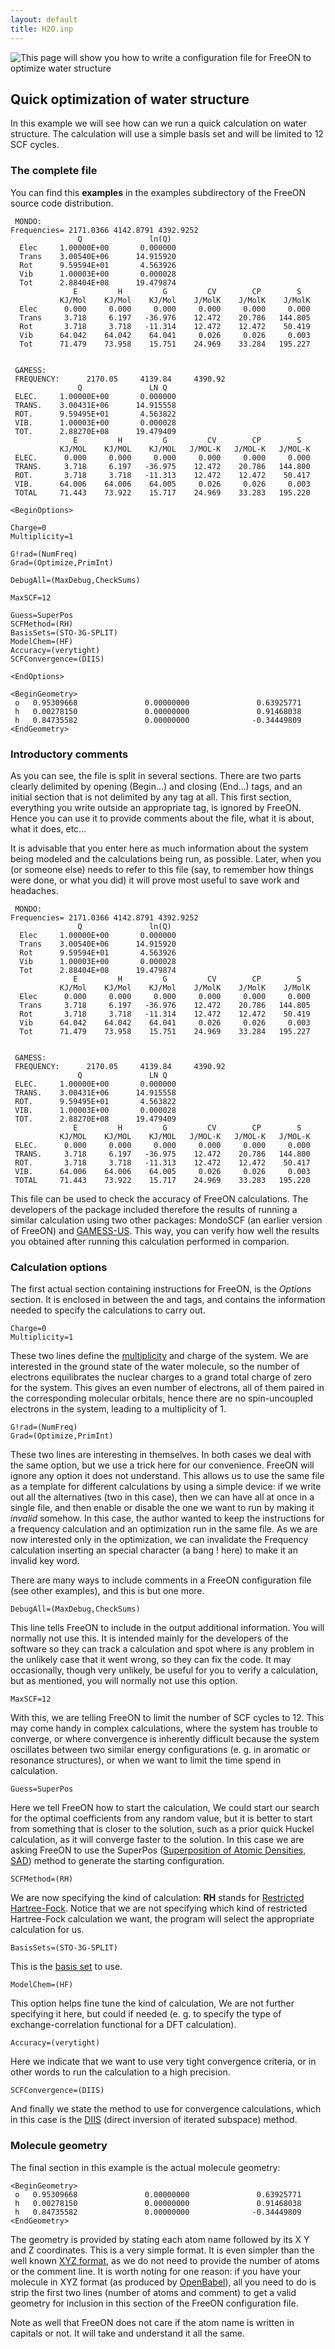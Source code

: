 ```yaml
---
layout: default
title: H2O.inp
---
```


![This page will show you how to write a configuration file for FreeON to optimize water structure](images/H2O_ESP.png "This page will show you how to write a configuration file for FreeON to optimize water structure")

Quick optimization of water structure
-------------------------------------

In this example we will see how can we run a quick calculation on water
structure. The calculation will use a simple basis set and will be limited to
12 SCF cycles.

### The complete file

You can find this **examples** in the examples subdirectory of the FreeON
source code distribution.


     MONDO:
    Frequencies= 2171.0366 4142.8791 4392.9252
                   Q               ln(Q)
      Elec     1.00000E+00       0.000000
      Trans    3.00540E+06      14.915920
      Rot      9.59594E+01       4.563926
      Vib      1.00003E+00       0.000028
      Tot      2.88404E+08      19.479874
                  E         H         G         CV        CP        S
               KJ/Mol    KJ/Mol    KJ/Mol    J/MolK    J/MolK    J/MolK
      Elec      0.000     0.000     0.000     0.000     0.000     0.000
      Trans     3.718     6.197   -36.976    12.472    20.786   144.805
      Rot       3.718     3.718   -11.314    12.472    12.472    50.419
      Vib      64.042    64.042    64.041     0.026     0.026     0.003
      Tot      71.479    73.958    15.751    24.969    33.284   195.227


     GAMESS:
     FREQUENCY:      2170.05     4139.84     4390.92
                   Q               LN Q
     ELEC.     1.00000E+00       0.000000
     TRANS.    3.00431E+06      14.915558
     ROT.      9.59495E+01       4.563822
     VIB.      1.00003E+00       0.000028
     TOT.      2.88270E+08      19.479409
                  E         H         G         CV        CP        S
               KJ/MOL    KJ/MOL    KJ/MOL   J/MOL-K   J/MOL-K   J/MOL-K
     ELEC.      0.000     0.000     0.000     0.000     0.000     0.000
     TRANS.     3.718     6.197   -36.975    12.472    20.786   144.800
     ROT.       3.718     3.718   -11.313    12.472    12.472    50.417
     VIB.      64.006    64.006    64.005     0.026     0.026     0.003
     TOTAL     71.443    73.922    15.717    24.969    33.283   195.220

    <BeginOptions>

    Charge=0
    Multiplicity=1

    G!rad=(NumFreq)
    Grad=(Optimize,PrimInt)

    DebugAll=(MaxDebug,CheckSums)

    MaxSCF=12

    Guess=SuperPos
    SCFMethod=(RH)
    BasisSets=(STO-3G-SPLIT)
    ModelChem=(HF)
    Accuracy=(verytight)
    SCFConvergence=(DIIS)

    <EndOptions>

    <BeginGeometry>
     o   0.95309668               0.00000000               0.63925771
     h   0.00278150               0.00000000               0.91468038
     h   0.84735582               0.00000000              -0.34449809
    <EndGeometry>

### Introductory comments

As you can see, the file is split in several sections. There are two parts
clearly delimited by opening (Begin...) and closing (End...) tags, and an
initial section that is not delimited by any tag at all. This first section,
everything you write outside an appropriate tag, is ignored by FreeON. Hence
you can use it to provide comments about the file, what it is about, what it
does, etc...

It is advisable that you enter here as much information about the system being
modeled and the calculations being run, as possible. Later, when you (or
someone else) needs to refer to this file (say, to remember how things were
done, or what you did) it will prove most useful to save work and headaches.


     MONDO:
    Frequencies= 2171.0366 4142.8791 4392.9252
                   Q               ln(Q)
      Elec     1.00000E+00       0.000000
      Trans    3.00540E+06      14.915920
      Rot      9.59594E+01       4.563926
      Vib      1.00003E+00       0.000028
      Tot      2.88404E+08      19.479874
                  E         H         G         CV        CP        S
               KJ/Mol    KJ/Mol    KJ/Mol    J/MolK    J/MolK    J/MolK
      Elec      0.000     0.000     0.000     0.000     0.000     0.000
      Trans     3.718     6.197   -36.976    12.472    20.786   144.805
      Rot       3.718     3.718   -11.314    12.472    12.472    50.419
      Vib      64.042    64.042    64.041     0.026     0.026     0.003
      Tot      71.479    73.958    15.751    24.969    33.284   195.227


     GAMESS:
     FREQUENCY:      2170.05     4139.84     4390.92
                   Q               LN Q
     ELEC.     1.00000E+00       0.000000
     TRANS.    3.00431E+06      14.915558
     ROT.      9.59495E+01       4.563822
     VIB.      1.00003E+00       0.000028
     TOT.      2.88270E+08      19.479409
                  E         H         G         CV        CP        S
               KJ/MOL    KJ/MOL    KJ/MOL   J/MOL-K   J/MOL-K   J/MOL-K
     ELEC.      0.000     0.000     0.000     0.000     0.000     0.000
     TRANS.     3.718     6.197   -36.975    12.472    20.786   144.800
     ROT.       3.718     3.718   -11.313    12.472    12.472    50.417
     VIB.      64.006    64.006    64.005     0.026     0.026     0.003
     TOTAL     71.443    73.922    15.717    24.969    33.283   195.220

This file can be used to check the accuracy of FreeON calculations. The
developers of the package included therefore the results of running a similar
calculation using two other packages: MondoSCF (an earlier version of FreeON)
and [GAMESS-US](http://www.msg.ameslab.gov/gamess/). This way, you can verify
how well the results you obtained after running this calculation performed in
comparion.

### Calculation options

The first actual section containing instructions for FreeON, is the *Options*
section. It is enclosed in between the *<BeginOptions>* and *<EndOptions>*
tags, and contains the information needed to specify the calculations to carry
out.

    Charge=0
    Multiplicity=1

These two lines define the
[multiplicity](http://en.wikipedia.org/wiki/Multiplicity_(chemistry)) and
charge of the system. We are interested in the ground state of the water
molecule, so the number of electrons equilibrates the nuclear charges to a
grand total charge of zero for the system. This gives an even number of
electrons, all of them paired in the corresponding molecular orbitals, hence
there are no spin-uncoupled electrons in the system, leading to a multiplicity
of 1.

    G!rad=(NumFreq)
    Grad=(Optimize,PrimInt)

These two lines are interesting in themselves. In both cases we deal with the
same option, but we use a trick here for our convenience. FreeON will ignore
any option it does not understand. This allows us to use the same file as a
template for different calculations by using a simple device: if we write out
all the alternatives (two in this case), then we can have all at once in a
single file, and then enable or disable the one we want to run by making it
*invalid* somehow. In this case, the author wanted to keep the instructions
for a frequency calculation and an optimization run in the same file. As we
are now interested only in the optimization, we can invalidate the Frequency
calculation inserting an special character (a bang ! here) to make it an
invalid key word.

There are many ways to include comments in a FreeON configuration file (see
other examples), and this is but one more.

    DebugAll=(MaxDebug,CheckSums)

This line tells FreeON to include in the output additional information. You
will normally not use this. It is intended mainly for the developers of the
software so they can track a calculation and spot where is any problem in the
unlikely case that it went wrong, so they can fix the code. It may
occasionally, though very unlikely, be useful for you to verify a calculation,
but as mentioned, you will normally not use this option.

    MaxSCF=12

With this, we are telling FreeON to limit the number of SCF cycles to 12. This
may come handy in complex calculations, where the system has trouble to
converge, or where convergence is inherently difficult because the system
oscillates between two similar energy configurations (e. g. in aromatic or
resonance structures), or when we want to limit the time spend in calculation.

    Guess=SuperPos

Here we tell FreeON how to start the calculation, We could start our search
for the optimal coefficients from any random value, but it is better to start
from something that is closer to the solution, such as a prior quick Huckel
calculation, as it will converge faster to the solution. In this case we are
asking FreeON to use the SuperPos ([Superposition of Atomic Densities,
SAD](http://igitur-archive.library.uu.nl/chem/2007-0302-200920/pdf18.pdf))
method to generate the starting configuration.

    SCFMethod=(RH)

We are now specifying the kind of calculation: **RH** stands for [Restricted
Hartree-Fock](http://en.wikipedia.org/wiki/Hartree–Fock_method). Notice that
we are not specifying which kind of restricted Hartree-Fock calculation we
want, the program will select the appropriate calculation for us.

    BasisSets=(STO-3G-SPLIT)

This is the [basis set](http://en.wikipedia.org/wiki/Basis_set_(chemistry)) to
use.

    ModelChem=(HF)

This option helps fine tune the kind of calculation, We are not further
specifying it here, but could if needed (e. g. to specify the type of
exchange-correlation functional for a DFT calculation).

    Accuracy=(verytight)

Here we indicate that we want to use very tight convergence criteria, or in
other words to run the calculation to a high precision.

    SCFConvergence=(DIIS)

And finally we state the method to use for convergence calculations, which in
this case is the [DIIS](http://en.wikipedia.org/wiki/DIIS) (direct inversion
of iterated subspace) method.

### Molecule geometry

The final section in this example is the actual molecule geometry:

    <BeginGeometry>
     o   0.95309668               0.00000000               0.63925771
     h   0.00278150               0.00000000               0.91468038
     h   0.84735582               0.00000000              -0.34449809
    <EndGeometry>

The geometry is provided by stating each atom name followed by its X Y and Z
coordinates. This is a very simple format. It is even simpler than the well
known [XYZ format](http://en.wikipedia.org/wiki/XYZ_file_format), as we do not
need to provide the number of atoms or the comment line. It is worth noting
for one reason: if you have your molecule in XYZ format (as produced by
[OpenBabel](http://en.wikipedia.org/wiki/OpenBabel)), all you need to do is
strip the first two lines (number of atoms and comment) to get a valid
geometry for inclusion in this section of the FreeON configuration file.

Note as well that FreeON does not care if the atom name is written in capitals
or not. It will take and understand it all the same.
